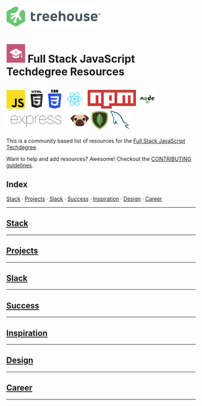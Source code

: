 # ![Treehouse Logo](repo-imgs/treehouse_and_logo.png "Team Treehouse")

# ![Full Stack JavaScript Techdegree](repo-imgs/fsjs.png "FSJS") Full Stack JavaScript Techdegree Resources

## ![JavaScript](repo-imgs/js.png "JavaScript") ![HTML](repo-imgs/html.png "HTML") ![CSS](repo-imgs/css.png "CSS") ![React](repo-imgs/react.png "React") ![npm](repo-imgs/npm.png "npm") ![Node](repo-imgs/node.png "Node") ![Express](repo-imgs/express.png "Express") ![Pug](repo-imgs/pug.png "Pug") ![Mongo](repo-imgs/mongo.png "Mongo") ![SQL](repo-imgs/sql.png "SQL")

This is a community based list of resources for the [Full Stack JavaScript Techdegree](https://www.teamtreehouse.com).

Want to help and add resources? Awesome! Checkout the [CONTRIBUTING guidelines](CONTRIBUTING.md).

## Index

[Stack](lists/stack.md) ·
[Projects](lists/projects.md) ·
[Slack](lists/slack.md) ·
[Success](lists/success.md) ·
[Inspiration](lists/inspiration.md) ·
[Design](lists/design.md) ·
[Career](lists/career.md)

-------

## [Stack](lists/stack.md)

-------

## [Projects](lists/projects.md)

-------

## [Slack](lists/slack.md)

-------

## [Success](lists/success.md)

-------

## [Inspiration](lists/inspiration.md)

-------

## [Design](lists/design.md)

-------

## [Career](lists/career.md)

-------